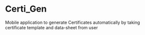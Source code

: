 # Certi_Gen
Mobile application to generate Certificates automatically by taking certificate template and data-sheet from user

